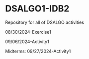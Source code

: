 # DSALGO1-IDB2
Repository for all of DSALGO activities

08/30/2024-Exercise1

09/06/2024-Activity1

Midterms:
09/27/2024-Activity1
